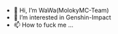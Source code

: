 - 👋 Hi, I’m WaWa(MolokyMC-Team)
- 👀 I’m interested in Genshin-Impact
- 📫 How to fuck me ...

<!---
原神，启动！
--->
